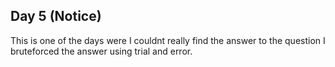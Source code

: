 ## Day 5 (Notice)

This is one of the days were I couldnt really find the answer to the question I bruteforced the answer using trial and error.